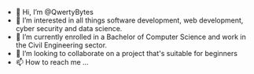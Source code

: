- 👋 Hi, I’m @QwertyBytes
- 👀 I’m interested in all things software development, web development, cyber security and data science.
- 🌱 I’m currently enrolled in a Bachelor of Computer Science and work in the Civil Engineering sector.
- 💞️ I’m looking to collaborate on a project that's suitable for beginners
- 📫 How to reach me ...

<!---
QwertyBytes/QwertyBytes is a ✨ special ✨ repository because its `README.md` (this file) appears on your GitHub profile.
You can click the Preview link to take a look at your changes.
--->
